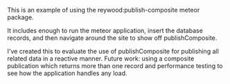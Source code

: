 This is an example of using the reywood:publish-composite meteor package.

It includes enough to run the meteor application, insert the database records, and then navigate around the site to show off publishComposite.

I've created this to evaluate the use of publishComposite for publishing all related data in a reactive manner. Future work: using a composite publication which returns more than one record and performance testing to see how the application handles any load.
